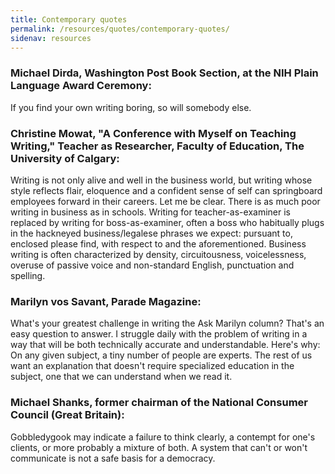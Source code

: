 ```yaml
---
title: Contemporary quotes
permalink: /resources/quotes/contemporary-quotes/
sidenav: resources
---
```


### Michael Dirda, Washington Post Book Section, at the NIH Plain Language Award Ceremony:

If you find your own writing boring, so will somebody else.

### Christine Mowat, "A Conference with Myself on Teaching Writing," Teacher as Researcher, Faculty of Education, The University of Calgary:

Writing is not only alive and well in the business world, but writing whose style reflects flair, eloquence and a confident sense of self can springboard employees forward in their careers. Let me be clear. There is as much poor writing in business as in schools. Writing for teacher-as-examiner is replaced by writing for boss-as-examiner, often a boss who habitually plugs in the hackneyed business/legalese phrases we expect: pursuant to, enclosed please find, with respect to and the aforementioned. Business writing is often characterized by density, circuitousness, voicelessness, overuse of passive voice and non-standard English, punctuation and spelling.

### Marilyn vos Savant, Parade Magazine:

What's your greatest challenge in writing the Ask Marilyn column? That's an easy question to answer. I struggle daily with the problem of writing in a way that will be both technically accurate and understandable. Here's why: On any given subject, a tiny number of people are experts. The rest of us want an explanation that doesn't require specialized education in the subject, one that we can understand when we read it.

### Michael Shanks, former chairman of the National Consumer Council (Great Britain):

Gobbledygook may indicate a failure to think clearly, a contempt for one's clients, or more probably a mixture of both. A system that can't or won't communicate is not a safe basis for a democracy.

